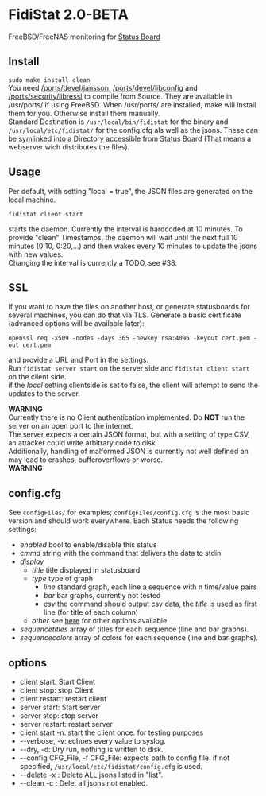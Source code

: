 FidiStat 2.0-BETA
============

FreeBSD/FreeNAS monitoring for [Status Board](http://www.panic.com/statusboard/)

Install
------
<code>sudo make install clean</code>   
You need [/ports/devel/jansson](http://www.digip.org/jansson/), [/ports/devel/libconfig](http://www.hyperrealm.com/libconfig/) and [/ports/security/libressl](http://libressl.org) to compile from Source.
They are available in /usr/ports/ if using FreeBSD. 
When /usr/ports/ are installed, make will install them for you. Otherwise install them manually.   
Standard Destination is <code>/usr/local/bin/fidistat</code> for the binary and <code>/usr/local/etc/fidistat/</code> for the config.cfg als well as the jsons.
These can be symlinked into a Directory accessible from Status Board (That means a webserver wich distributes the files).

Usage
-----
Per default, with setting "local = true", the JSON files are generated on the local machine.    

    fidistat client start
starts the daemon. Currently the interval is hardcoded at 10 minutes. 
To provide "clean" Timestamps, the daemon will wait until the next full 10 minutes (0:10, 0:20,...) and then wakes every 10 minutes to update the jsons with new values.    
Changing the interval is currently a TODO, see #38.

SSL
---
If you want to have the files on another host, or generate statusboards for several machines, you can do that via TLS.
Generate a basic certificate (advanced options will be available later):

    openssl req -x509 -nodes -days 365 -newkey rsa:4096 -keyout cert.pem -out cert.pem

and provide a URL and Port in the settings.   
Run <code>fidistat server start</code> on the server side and <code>fidistat client start</code> on the client side.    
if the *local* setting clientside is set to false, the client will attempt to send the updates to the server.

**WARNING**    
Currently there is no Client authentication implemented. Do **NOT** run the server on an open port to the internet.   
The server expects a certain JSON format, but with a setting of type CSV, an attacker could write arbitrary code to disk.   
Additionally, handling of malformed JSON is currently not well defined an may lead to crashes, bufferoverflows or worse.    
**WARNING**


config.cfg
----------
See <code>configFiles/</code> for examples; <code>configFiles/config.cfg</code> is the most basic version and should work everywhere.
Each Status needs the following settings:   

* *enabled* bool to enable/disable this status
* *cmmd* string with the command that delivers the data to stdin
* *display* 
    * *title* title displayed in statusboard
    * *type* type of graph
        * *line* standard graph, each line a sequence with n time/value pairs
        * *bar* bar graphs, currently not tested
        * *csv* the command should output csv data, the *title* is used as first line (for title of each column) 
    * *other* see [here](http://www.panic.com/statusboard/docs/graph_tutorial.pdf) for other options available.
* *sequencetitles* array of titles for each sequence (line and bar graphs).
* *sequencecolors* array of colors for each sequence (line and bar graphs).

options
-------
* client start: Start Client
* client stop: stop Client
* client restart: restart client
* server start: Start server
* server stop: stop server
* server restart: restart server
* client start -n: start the client once. for testing purposes
* --verbose, -v: echoes every value to syslog. 
* --dry, -d: Dry run, nothing is written to disk.
* --config CFG_File, -f CFG_File: expects path to config file. if not specified, <code>/usr/local/etc/fidistat/config.cfg</code> is used.
* --delete -x : Delete ALL jsons listed in "list".
* --clean  -c : Delet all jsons not enabled.
